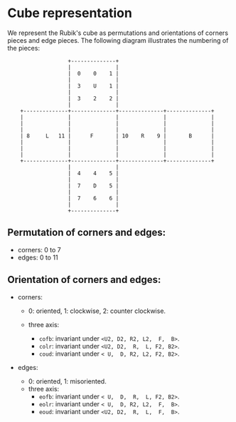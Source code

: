 # Cube representation

We represent the Rubik's cube as permutations and orientations of corners pieces and edge pieces.
The following diagram illustrates the numbering of the pieces:

```
                   +--------------+
                   |              |
                   |  0    0    1 |
                   |              |
                   |  3    U    1 |
                   |              |
                   |  3    2    2 |
                   |              |
    +--------------+--------------+--------------+--------------+
    |              |              |              |              |
    |              |              |              |              |
    |              |              |              |              |
    | 8     L   11 |      F       | 10    R    9 |       B      |
    |              |              |              |              |
    |              |              |              |              |
    |              |              |              |              |
    +--------------+--------------+--------------+--------------+
                   |              |
                   |  4    4    5 |
                   |              |
                   |  7    D    5 |
                   |              |
                   |  7    6    6 |
                   |              |
                   +--------------+
```

## Permutation of corners and edges:

- corners: 0 to 7
- edges: 0 to 11

## Orientation of corners and edges:

- corners:
    - 0: oriented, 1: clockwise, 2: counter clockwise.
    
    - three axis:
        - `cofb`: invariant under `<U2, D2, R2, L2,  F,  B>`.
        - `colr`: invariant under `<U2, D2,  R,  L, F2, B2>`.
        - `coud`: invariant under `< U,  D, R2, L2, F2, B2>`.


- edges:
    - 0: oriented, 1: misoriented.
    - three axis:
        - `eofb`: invariant under `< U,  D,  R,  L, F2, B2>`.
        - `eolr`: invariant under `< U,  D, R2, L2,  F,  B>`.
        - `eoud`: invariant under `<U2, D2,  R,  L,  F,  B>`.
